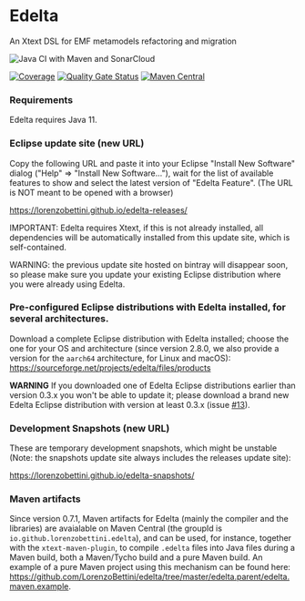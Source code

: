 # Edelta

An Xtext DSL for EMF metamodels refactoring and migration

![Java CI with Maven and SonarCloud](https://github.com/LorenzoBettini/edelta/workflows/Java%20CI%20with%20Maven%20and%20SonarCloud/badge.svg)

[![Coverage](https://sonarcloud.io/api/project_badges/measure?project=io.github.lorenzobettini.edelta%3Aedelta.parent&metric=coverage)](https://sonarcloud.io/dashboard?id=io.github.lorenzobettini.edelta%3Aedelta.parent) 
[![Quality Gate Status](https://sonarcloud.io/api/project_badges/measure?project=io.github.lorenzobettini.edelta%3Aedelta.parent&metric=alert_status)](https://sonarcloud.io/dashboard?id=io.github.lorenzobettini.edelta%3Aedelta.parent)
[![Maven Central](https://img.shields.io/maven-central/v/io.github.lorenzobettini.edelta/edelta.svg?label=Maven%20Central)](https://search.maven.org/search?q=g:%22io.github.lorenzobettini.edelta%22%20AND%20a:%22edelta%22)

### Requirements

Edelta requires Java 11.

### Eclipse update site (new URL)

Copy the following URL and paste it into your Eclipse "Install New Software" dialog ("Help" => "Install New Software..."), wait for the list of available features to show and select the latest version of "Edelta Feature". (The URL is NOT meant to be opened with a browser)

https://lorenzobettini.github.io/edelta-releases/

IMPORTANT: Edelta requires Xtext, if this is not already installed, all dependencies will be automatically installed from this update site, which is self-contained.

WARNING: the previous update site hosted on bintray will disappear soon, so please make sure you update your existing Eclipse distribution where you were already using Edelta.

### Pre-configured Eclipse distributions with Edelta installed, for several architectures.

Download a complete Eclipse distribution with Edelta installed; choose the one for your OS and architecture (since version 2.8.0, we also provide a version for the `aarch64` architecture, for Linux and macOS): https://sourceforge.net/projects/edelta/files/products

**WARNING** If you downloaded one of Edelta Eclipse distributions earlier than version 0.3.x you won't be able to update it; please download a brand new Edelta Eclipse distribution with version at least 0.3.x (issue [#13](https://github.com/LorenzoBettini/edelta/issues/13)).

### Development Snapshots (new URL)

These are temporary development snapshots, which might be unstable (Note: the snapshots update site always includes the releases update site):

https://lorenzobettini.github.io/edelta-snapshots/

### Maven artifacts

Since version 0.7.1, Maven artifacts for Edelta (mainly the compiler and the libraries) are avaialable on Maven Central (the groupId is `io.github.lorenzobettini.edelta`), and can be used, for instance, together with the `xtext-maven-plugin`, to compile `.edelta` files into Java files during a Maven build, both a Maven/Tycho build and a pure Maven build. An example of a pure Maven project using this mechanism can be found here: https://github.com/LorenzoBettini/edelta/tree/master/edelta.parent/edelta.maven.example.
